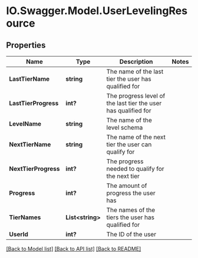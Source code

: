 # IO.Swagger.Model.UserLevelingResource
## Properties

Name | Type | Description | Notes
------------ | ------------- | ------------- | -------------
**LastTierName** | **string** | The name of the last tier the user has qualified for | 
**LastTierProgress** | **int?** | The progress level of the last tier the user has qualified for | 
**LevelName** | **string** | The name of the level schema | 
**NextTierName** | **string** | The name of the next tier the user can qualify for | 
**NextTierProgress** | **int?** | The progress needed to qualify for the next tier | 
**Progress** | **int?** | The amount of progress the user has | 
**TierNames** | **List&lt;string&gt;** | The names of the tiers the user has qualified for | 
**UserId** | **int?** | The ID of the user | 

[[Back to Model list]](../README.md#documentation-for-models) [[Back to API list]](../README.md#documentation-for-api-endpoints) [[Back to README]](../README.md)

